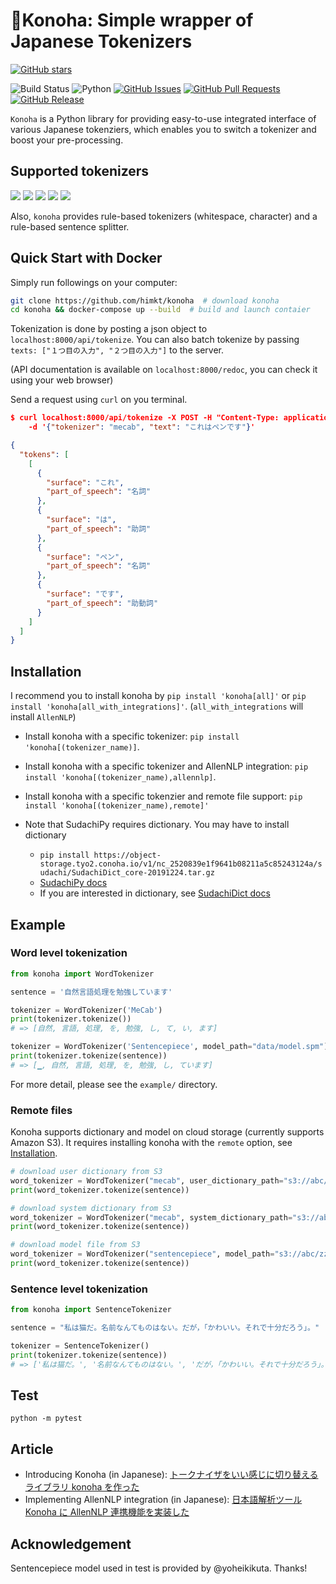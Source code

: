 # 🌿Konoha: Simple wrapper of Japanese Tokenizers

[![GitHub stars](https://img.shields.io/github/stars/himkt/konoha?style=social)](https://github.com/himkt/konoha/stargazers)

![Build Status](https://github.com/himkt/konoha/workflows/Python%20package/badge.svg?style=flat-square)
![Python](https://img.shields.io/badge/python-3.6%20%7C%203.7%20%7C%203.8-blue?logo=python)
[![GitHub Issues](https://img.shields.io/github/issues/himkt/konoha.svg?cacheSeconds=60&color=yellow)](https://github.com/himkt/konoha/issues)
[![GitHub Pull Requests](https://img.shields.io/github/issues-pr/himkt/konoha.svg?cacheSeconds=60&color=yellow)](https://github.com/himkt/konoha/issues)
[![GitHub Release](https://img.shields.io/github/release/himkt/konoha.svg?cacheSeconds=60&color=red)](https://github.com/himkt/konoha/releases)

`Konoha` is a Python library for providing easy-to-use integrated interface of various Japanese tokenziers,
which enables you to switch a tokenizer and boost your pre-processing.

## Supported tokenizers

<a href="https://github.com/buruzaemon/natto-py"><img src="https://img.shields.io/badge/MeCab-natto--py-ff69b4"></a>
<a href="https://github.com/chezou/Mykytea-python"><img src="https://img.shields.io/badge/KyTea-Mykytea--python-ff69b4"></a>
<a href="https://github.com/mocobeta/janome"><img src="https://img.shields.io/badge/Janome-janome-ff69b4"></a>
<a href="https://github.com/WorksApplications/SudachiPy"><img src="https://img.shields.io/badge/Sudachi-sudachipy-ff69b4"></a>
<a href="https://github.com/google/sentencepiece"><img src="https://img.shields.io/badge/Sentencepiece-sentencepiece-ff69b4"></a>

Also, `konoha` provides rule-based tokenizers (whitespace, character) and a rule-based sentence splitter.


## Quick Start with Docker

Simply run followings on your computer:

```bash
git clone https://github.com/himkt/konoha  # download konoha
cd konoha && docker-compose up --build  # build and launch contaier
```

Tokenization is done by posting a json object to `localhost:8000/api/tokenize`.
You can also batch tokenize by passing `texts: ["１つ目の入力", "２つ目の入力"]` to the server.

(API documentation is available on `localhost:8000/redoc`, you can check it using your web browser)

Send a request using `curl` on you terminal.

```json
$ curl localhost:8000/api/tokenize -X POST -H "Content-Type: application/json" \
    -d '{"tokenizer": "mecab", "text": "これはペンです"}'

{
  "tokens": [
    [
      {
        "surface": "これ",
        "part_of_speech": "名詞"
      },
      {
        "surface": "は",
        "part_of_speech": "助詞"
      },
      {
        "surface": "ペン",
        "part_of_speech": "名詞"
      },
      {
        "surface": "です",
        "part_of_speech": "助動詞"
      }
    ]
  ]
}
```


## Installation

I recommend you to install konoha by `pip install 'konoha[all]'` or `pip install 'konoha[all_with_integrations]'`.
(`all_with_integrations` will install `AllenNLP`)

- Install konoha with a specific tokenizer: `pip install 'konoha[(tokenizer_name)]`.
- Install konoha with a specific tokenizer and AllenNLP integration: `pip install 'konoha[(tokenizer_name),allennlp]`.
- Install konoha with a specific tokenzier and remote file support: `pip install 'konoha[(tokenizer_name),remote]'`

- Note that SudachiPy requires dictionary. You may have to install dictionary
  - `pip install https://object-storage.tyo2.conoha.io/v1/nc_2520839e1f9641b08211a5c85243124a/sudachi/SudachiDict_core-20191224.tar.gz`
  - [SudachiPy docs](https://github.com/WorksApplications/SudachiPy#step-2-install-sudachidict_core)
  - If you are interested in dictionary, see [SudachiDict docs](https://github.com/WorksApplications/SudachiDict)


## Example

### Word level tokenization

```python
from konoha import WordTokenizer

sentence = '自然言語処理を勉強しています'

tokenizer = WordTokenizer('MeCab')
print(tokenizer.tokenize())
# => [自然, 言語, 処理, を, 勉強, し, て, い, ます]

tokenizer = WordTokenizer('Sentencepiece', model_path="data/model.spm")
print(tokenizer.tokenize(sentence))
# => [▁, 自然, 言語, 処理, を, 勉強, し, ています]
```

For more detail, please see the `example/` directory.

### Remote files

Konoha supports dictionary and model on cloud storage (currently supports Amazon S3).
It requires installing konoha with the `remote` option, see [Installation](#installation).

```python
# download user dictionary from S3
word_tokenizer = WordTokenizer("mecab", user_dictionary_path="s3://abc/xxx.dic")
print(word_tokenizer.tokenize(sentence))

# download system dictionary from S3
word_tokenizer = WordTokenizer("mecab", system_dictionary_path="s3://abc/yyy")
print(word_tokenizer.tokenize(sentence))

# download model file from S3
word_tokenizer = WordTokenizer("sentencepiece", model_path="s3://abc/zzz.model")
print(word_tokenizer.tokenize(sentence))
```

### Sentence level tokenization

```python
from konoha import SentenceTokenizer

sentence = "私は猫だ。名前なんてものはない。だが，「かわいい。それで十分だろう」。"

tokenizer = SentenceTokenizer()
print(tokenizer.tokenize(sentence))
# => ['私は猫だ。', '名前なんてものはない。', 'だが，「かわいい。それで十分だろう」。']
```


## Test

```
python -m pytest
```

## Article

- Introducing Konoha (in Japanese): [トークナイザをいい感じに切り替えるライブラリ konoha を作った](https://qiita.com/klis/items/bb9ffa4d9c886af0f531)
- Implementing AllenNLP integration (in Japanese): [日本語解析ツール Konoha に AllenNLP 連携機能を実装した](https://qiita.com/klis/items/f1d29cb431d1bf879898)

## Acknowledgement

Sentencepiece model used in test is provided by @yoheikikuta. Thanks!
